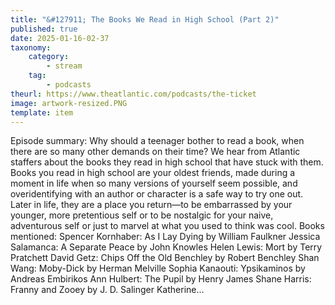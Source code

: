 ```yaml
---
title: "&#127911; The Books We Read in High School (Part 2)"
published: true
date: 2025-01-16-02-37
taxonomy:
    category:
        - stream
    tag:
        - podcasts
theurl: https://www.theatlantic.com/podcasts/the-ticket
image: artwork-resized.PNG
template: item
---
```


Episode summary: Why should a teenager bother to read a book, when there are so many other demands on their time? We hear from Atlantic staffers about the books they read in high school that have stuck with them. Books you read in high school are your oldest friends, made during a moment in life when so many versions of yourself seem possible, and overidentifying with an author or character is a safe way to try one out. Later in life, they are a place you return&mdash;to be embarrassed by your younger, more pretentious self or to be nostalgic for your naive, adventurous self or just to marvel at what you used to think was cool. Books mentioned: Spencer Kornhaber: As I Lay Dying by William Faulkner Jessica Salamanca: A Separate Peace by John Knowles Helen Lewis: Mort by Terry Pratchett David Getz: Chips Off the Old Benchley by Robert Benchley Shan Wang: Moby-Dick by Herman Melville Sophia Kanaouti: Ypsikaminos by Andreas Embirikos Ann Hulbert: The Pupil by Henry James Shane Harris: Franny and Zooey by J. D. Salinger Katherine&hellip;
